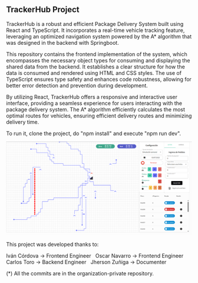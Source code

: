 TrackerHub Project
-----------------------

TrackerHub is a robust and efficient Package Delivery System built using React and TypeScript. It incorporates a real-time vehicle tracking feature, leveraging an optimized navigation system powered by the A* algorithm that was designed in the backend with Springboot. &nbsp;

This repository contains the frontend implementation of the system, which encompasses the necessary object types for consuming and displaying the shared data from the backend. It establishes a clear structure for how the data is consumed and rendered using HTML and CSS styles. The use of TypeScript ensures type safety and enhances code robustness, allowing for better error detection and prevention during development. &nbsp;

By utilizing React, TrackerHub offers a responsive and interactive user interface, providing a seamless experience for users interacting with the package delivery system. The A* algorithm efficiently calculates the most optimal routes for vehicles, ensuring efficient delivery routes and minimizing delivery time. &nbsp;

To run it, clone the project, do "npm install" and execute "npm run dev". &nbsp;

![What is this](trackerhub.png)

This project was developed thanks to: &nbsp;

Iván Córdova -> Frontend Engineer &nbsp;
Oscar Navarro -> Frontend Engineer &nbsp;
Carlos Toro -> Backend Engineer &nbsp;
Jherson Zuñiga -> Documenter &nbsp;

(*) All the commits are in the organization-private repository.&nbsp;
